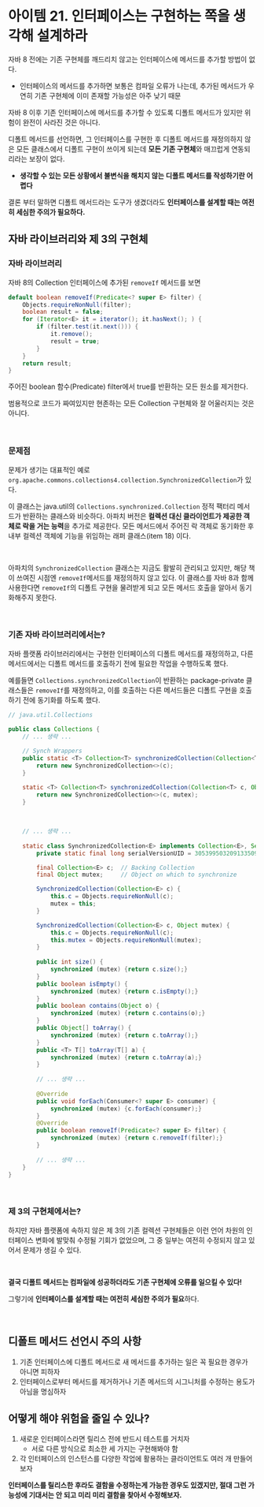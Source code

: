 # 아이템 21. 인터페이스는 구현하는 쪽을 생각해 설계하라

자바 8 전에는 기존 구현체를 깨드리치 않고는 인터페이스에 메서드를 추가할 방법이 없다.

- 인터페이스의 메서드를 추가하면 보통은 컴파일 오류가 나는데, 추가된 메서드가 우연히 기존 구현체에 이미 존재할 가능성은 아주 낮기 때문



자바 8 이후 기존 인터페이스에 메서드를 추가할 수 있도록 디폴트 메서드가 있지만 위험이 완전이 사라진 것은 아니다.

디폴트 메서드를 선언하면, 그 인터페이스를 구현한 후 디폴트 메서드를 재정의하지 않은 모든 클래스에서 디폴트 구현이 쓰이게 되는데 **모든 기존 구현체**와 매끄럽게 연동되리라는 보장이 없다.

- **생각할 수 있는 모든 상황에서 불변식을 해치지 않는 디폴트 메서드를 작성하기란 어렵다**



결론 부터 말하면 디폴트 메서드라는 도구가 생겼더라도 **인터페이스를 설계할 때는 여전히 세심한 주의가 필요하다.**



## 자바 라이브러리와 제 3의 구현체

### 자바 라이브러리

자바 8의 Collection 인터페이스에 추가된 `removeIf` 메서드를 보면

```java
default boolean removeIf(Predicate<? super E> filter) {
    Objects.requireNonNull(filter);
    boolean result = false;
    for (Iterator<E> it = iterator(); it.hasNext(); ) {
        if (filter.test(it.next())) {
            it.remove();
            result = true;
        }
    }
    return result;
}
```

주어진 boolean 함수(Predicate) filter에서 true를 반환하는 모든 원소를 제거한다.

범용적으로 코드가 짜여있지만 현존하는 모든 Collection 구현체와 잘 어울러지는 것은 아니다.

<br>

### 문제점

문제가 생기는 대표적인 예로 `org.apache.commons.collections4.collection.SynchronizedCollection`가 있다.

이 클래스는 java.util의 `Collections.synchronized.Collection` 정적 팩터리 메서드가 반환하는 클래스와 비슷하다. 아파치 버전은 **컬렉션 대신 클라이언트가 제공한 객체로 락을 거는 능력**을 추가로 제공한다. 모든 메서드에서 주어진 락 객체로 동기화한 후 내부 컬렉션 객체에 기능을 위임하는 래퍼 클래스(item 18) 이다.

<br>

아파치의 `SynchronizedCollection` 클래스는 지금도 활발히 관리되고 있지만, 해당 책이 쓰여진 시점엔 `removeIf`메서드를 재정의하지 않고 있다. 이 클래스를 자바 8과 함께 사용한다면 `removeIf`의 디폴트 구현을 물려받게 되고 모든 메서드 호출을 알아서 동기화해주지 못한다. 



<br>

### 기존 자바 라이브러리에서는?

자바 플랫폼 라이브러리에서는 구현한 인터페이스의 디폴트 메서드를 재정의하고, 다른 메서드에서는 디폴트 메서드를 호출하기 전에 필요한 작업을 수행하도록 했다.

예를들면 `Collections.synchronizedCollection`이 반환하는 package-private 클래스들은 `removeIf`를 재정의하고, 이를 호출하는 다른 메서드들은 디폴트 구현을 호출하기 전에 동기화를 하도록 했다.



```java
// java.util.Collections

public class Collections {
    // ... 생략 ...
    
    // Synch Wrappers
	public static <T> Collection<T> synchronizedCollection(Collection<T> c) {
        return new SynchronizedCollection<>(c);
    }

    static <T> Collection<T> synchronizedCollection(Collection<T> c, Object mutex) {
        return new SynchronizedCollection<>(c, mutex);
    }
    
    
   
    // ... 생략 ...
    
    static class SynchronizedCollection<E> implements Collection<E>, Serializable {
        private static final long serialVersionUID = 3053995032091335093L;

        final Collection<E> c;  // Backing Collection
        final Object mutex;     // Object on which to synchronize

        SynchronizedCollection(Collection<E> c) {
            this.c = Objects.requireNonNull(c);
            mutex = this;
        }

        SynchronizedCollection(Collection<E> c, Object mutex) {
            this.c = Objects.requireNonNull(c);
            this.mutex = Objects.requireNonNull(mutex);
        }
        
        public int size() {
            synchronized (mutex) {return c.size();}
        }
        public boolean isEmpty() {
            synchronized (mutex) {return c.isEmpty();}
        }
        public boolean contains(Object o) {
            synchronized (mutex) {return c.contains(o);}
        }
        public Object[] toArray() {
            synchronized (mutex) {return c.toArray();}
        }
        public <T> T[] toArray(T[] a) {
            synchronized (mutex) {return c.toArray(a);}
        }
        
        // ... 생략 ...
        
        @Override
        public void forEach(Consumer<? super E> consumer) {
            synchronized (mutex) {c.forEach(consumer);}
        }
        @Override
        public boolean removeIf(Predicate<? super E> filter) {
            synchronized (mutex) {return c.removeIf(filter);}
        }
        
        // ... 생략 ...
    }
}


```



<br>

### 제 3의 구현체에서는?

하지만 자바 플랫폼에 속하지 않은 제 3의 기존 컬렉션 구현체들은 이런 언어 차원의 인터페이스 변화에 발맞춰 수정될 기회가 없었으며, 그 중 일부는 여전히 수정되지 않고 있어서 문제가 생길 수 있다.

<br>

**결국 디폴트 메서드는 컴파일에 성공하더라도 기존 구현체에 오류를 일으킬 수 있다!**

그렇기에 **인터페이스를 설계할 때는 여전히 세심한 주의가 필요**하다.



<br>

## 디폴트 메서드 선언시 주의 사항

1. 기존 인터페이스에 디폴트 메서드로 새 메서드를 추가하는 일은 꼭 필요한 경우가 아니면 피하자
2. 인터페이스로부터 메서드를 제거하거나 기존 메서드의 시그니처를 수정하는 용도가 아님을 명심하자





## 어떻게 해야 위험을 줄일 수 있나?

1. 새로운 인터페이스라면 릴리스 전에 반드시 테스트를 거치자
   - 서로 다른 방식으로 최소한 세 가지는 구현해봐야 함
2. 각 인터페이스의 인스턴스를 다양한 작업에 활용하는 클라이언트도 여러 개 만들어 보자



**인터페이스를 릴리스한 후라도 결함을 수정하는게 가능한 경우도 있겠지만, 절대 그런 가능성에 기대서는 안 되고 미리 미리 결함을 찾아서 수정해보자.**

